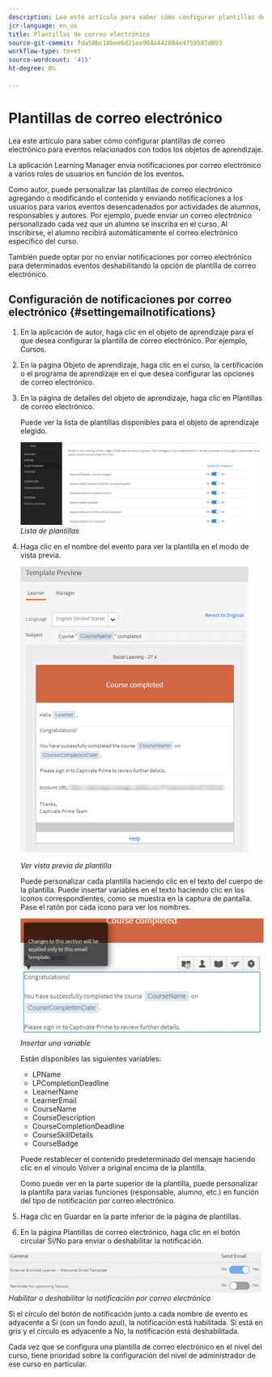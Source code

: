```yaml
---
description: Lea este artículo para saber cómo configurar plantillas de correo electrónico para eventos relacionados con todos los objetos de aprendizaje.
jcr-language: en_us
title: Plantillas de correo electrónico
source-git-commit: fda58bc18bee6d21ee904a442884e4759587d053
workflow-type: tm+mt
source-wordcount: '415'
ht-degree: 0%

---
```




# Plantillas de correo electrónico

Lea este artículo para saber cómo configurar plantillas de correo electrónico para eventos relacionados con todos los objetos de aprendizaje.

La aplicación Learning Manager envía notificaciones por correo electrónico a varios roles de usuarios en función de los eventos.

Como autor, puede personalizar las plantillas de correo electrónico agregando o modificando el contenido y enviando notificaciones a los usuarios para varios eventos desencadenados por actividades de alumnos, responsables y autores. Por ejemplo, puede enviar un correo electrónico personalizado cada vez que un alumno se inscriba en el curso. Al inscribirse, el alumno recibirá automáticamente el correo electrónico específico del curso.

También puede optar por no enviar notificaciones por correo electrónico para determinados eventos deshabilitando la opción de plantilla de correo electrónico.

## Configuración de notificaciones por correo electrónico {#settingemailnotifications}

1. En la aplicación de autor, haga clic en el objeto de aprendizaje para el que desea configurar la plantilla de correo electrónico. Por ejemplo, Cursos.
1. En la página Objeto de aprendizaje, haga clic en el curso, la certificación o el programa de aprendizaje en el que desea configurar las opciones de correo electrónico.
1. En la página de detalles del objeto de aprendizaje, haga clic en Plantillas de correo electrónico.

   Puede ver la lista de plantillas disponibles para el objeto de aprendizaje elegido.

   ![](assets/email-templates-forlearningprograms.png)
   *Lista de plantillas*

1. Haga clic en el nombre del evento para ver la plantilla en el modo de vista previa.

   ![](assets/preview-the-emailtemplateforyourlearningobject.png)

   *Ver vista previa de plantilla*

   Puede personalizar cada plantilla haciendo clic en el texto del cuerpo de la plantilla. Puede insertar variables en el texto haciendo clic en los iconos correspondientes, como se muestra en la captura de pantalla. Pase el ratón por cada icono para ver los nombres.

   ![](assets/insert-variable.png)
   *Insertar una variable*

   Están disponibles las siguientes variables:

   * LPName
   * LPCompletionDeadline
   * LearnerName
   * LearnerEmail
   * CourseName
   * CourseDescription
   * CourseCompletionDeadline
   * CourseSkillDetails
   * CourseBadge

   Puede restablecer el contenido predeterminado del mensaje haciendo clic en el vínculo Volver a original encima de la plantilla.

   Como puede ver en la parte superior de la plantilla, puede personalizar la plantilla para varias funciones (responsable, alumno, etc.) en función del tipo de notificación por correo electrónico.

1. Haga clic en Guardar en la parte inferior de la página de plantillas.
1. En la página Plantillas de correo electrónico, haga clic en el botón circular Sí/No para enviar o deshabilitar la notificación.

![](assets/email-notification-e1437624109719.png)
*Habilitar o deshabilitar la notificación por correo electrónico*

Si el círculo del botón de notificación junto a cada nombre de evento es adyacente a Sí (con un fondo azul), la notificación está habilitada. Si está en gris y el círculo es adyacente a No, la notificación está deshabilitada.

Cada vez que se configura una plantilla de correo electrónico en el nivel del curso, tiene prioridad sobre la configuración del nivel de administrador de ese curso en particular.
